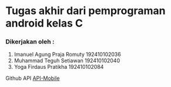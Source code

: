 # Tugas akhir dari pemprograman android kelas C

### Dikerjakan oleh :

1. Imanuel Agung Praja Romuty 192410102036
2. Muhammad Teguh Setiawan 192410102040
3. Yoga Firdaus Pratikha 192410102084

Github API
[API-Mobile](https://github.com/EgoSetiawan/API-Mobile)
